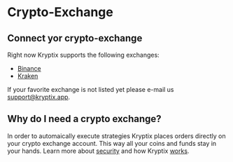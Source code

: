 # Crypto-Exchange
## Connect yor crypto-exchange

Right now Kryptix supports the following exchanges:

- [Binance](kraken.md)
- [Kraken](kraken.md)

If your  favorite exchange is not listed yet please e-mail us support@kryptix.app.

## Why do I need a crypto exchange?

In order to automaically execute strategies Kryptix places orders directly on your crypto exchange account.
This way all your coins and funds stay in your hands. Learn more about [security](security.md) and how Kryptix [works](FAQ.md).


